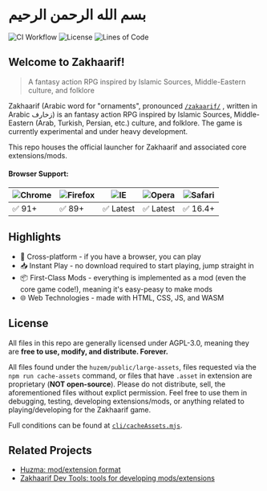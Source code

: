# بسم الله الرحمن الرحيم

![CI Workflow](https://github.com/moomoolive/zakhaarif-launcher/actions/workflows/ci.yml/badge.svg)
![License](https://img.shields.io/github/license/moomoolive/zakhaarif-launcher)
![Lines of Code](https://sloc.xyz/github/moomoolive/zakhaarif-launcher)

## Welcome to Zakhaarif!
>  A fantasy action RPG inspired by Islamic Sources, Middle-Eastern culture, and folklore

Zakhaarif 
(Arabic word for "ornaments", 
pronounced [```/zakaarif/```](https://www.howtopronounce.com/arabic/%D8%B2%D8%AE%D8%A7%D8%B1%D9%81)
, written in Arabic زخارف) is an fantasy action RPG inspired by Islamic Sources, Middle-Eastern 
(Arab, Turkish, Persian, etc.) culture, and folklore. The game is currently experimental and under 
heavy development.

This repo houses the official launcher for Zakhaarif and associated core extensions/mods.

#### Browser Support:
![Chrome](https://raw.githubusercontent.com/alrra/browser-logos/master/src/chrome/chrome_48x48.png) | ![Firefox](https://raw.githubusercontent.com/alrra/browser-logos/master/src/firefox/firefox_48x48.png) | ![IE](https://raw.githubusercontent.com/alrra/browser-logos/master/src/edge/edge_48x48.png) | ![Opera](https://raw.githubusercontent.com/alrra/browser-logos/master/src/opera/opera_48x48.png) | ![Safari](https://raw.githubusercontent.com/alrra/browser-logos/master/src/safari/safari_48x48.png)
--- | --- | --- | --- | --- |
✅ 91+ | ✅ 89+ | ✅ Latest | ✅ Latest | ✅ 16.4+ |

## Highlights

- 📱 Cross-platform - if you have a browser, you can play
- 📥 Instant Play - no download required to start playing, jump straight in 
- 📦 First-Class Mods - everything is implemented as a mod (even the core game code!), meaning it's
easy-peasy to make mods
- 🌐 Web Technologies - made with HTML, CSS, JS, and WASM

## License

All files in this repo are generally licensed under AGPL-3.0, 
meaning they are **free to use, modify, and distribute. Forever.**

All files found under the ```huzem/public/large-assets```, files requested via the 
```npm run cache-assets``` command, or files that have ```.asset``` in extension
are proprietary (**NOT open-source**). Please do not distribute, sell, 
the aforementioned files without explict
permission. Feel free to use them in debugging, testing, developing extensions/mods, or 
anything related to playing/developing for the Zakhaarif game. 

Full conditions can be found at
[```cli/cacheAssets.mjs```](https://github.com/moomoolive/zakhaarif-launcher/blob/master/cli/cacheAssets.mjs).

## Related Projects

- [Huzma: mod/extension format](https://github.com/moomoolive/huzma)
- [Zakhaarif Dev Tools: tools for developing mods/extensions](https://github.com/moomoolive/zakhaarif-dev-tools)
